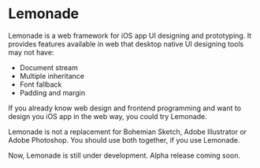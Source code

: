 # Lemonade

Lemonade is a web framework for iOS app UI designing and prototyping. It provides features available in web that desktop native UI designing tools may not have:

- Document stream
- Multiple inheritance
- Font fallback
- Padding and margin

If you already know web design and frontend programming and want to design you iOS app in the web way, you could try Lemonade.

Lemonade is not a replacement for Bohemian Sketch, Adobe Illustrator or Adobe Photoshop. You should use both together, if you use Lemonade.

Now, Lemonade is still under development. Alpha release coming soon.